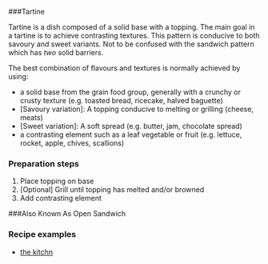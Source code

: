 ###Tartine

Tartine is a dish composed of a solid base with a topping. The main goal in a tartine is to achieve contrasting textures.
This pattern is conducive to both savoury and sweet variants.
Not to be confused with the sandwich pattern which has _two_ solid barriers.

The best combination of flavours and textures is normally achieved by using:
* a solid base from the grain food group, generally with a crunchy or crusty texture (e.g. toasted bread, ricecake, halved baguette)
* [Savoury variation]: A topping conducive to melting or grilling (cheese, meats)
* [Sweet variation]: A soft spread (e.g. butter, jam, chocolate spread)
* a contrasting element such as a leaf vegetable or fruit (e.g. lettuce, rocket, apple, chives, scallions)

### Preparation steps
1. Place topping on base
2. [Optional] Grill until topping has melted and/or browned
3. Add contrasting element

###Also Known As
Open Sandwich

### Recipe examples
* [the kitchn](http://www.thekitchn.com/open-faced-10-tartine-recipes-recipe-roundup-177248)

